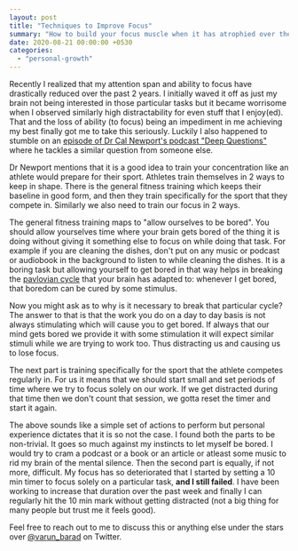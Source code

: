 ```yaml
---
layout: post
title: "Techniques to Improve Focus"
summary: "How to build your focus muscle when it has atrophied over the years"
date: 2020-08-21 00:00:00 +0530
categories:
  - "personal-growth"
---
```


Recently I realized that my attention span and ability to focus have drastically reduced over the past 2 years. I initially waved it off as just my brain not being interested in those particular tasks but it became worrisome when I observed similarly high distractability for even stuff that I enjoy(ed). That and the loss of ability (to focus) being an impediment in me achieving my best finally got me to take this seriously. Luckily I also happened to stumble on an [episode of Dr Cal Newport's podcast "Deep Questions"](https://www.buzzsprout.com/1121972/4005569-improving-concentration-influential-books-and-figuring-out-what-to-focus-on-deep-questions) where he tackles a similar question from someone else.

Dr Newport mentions that it is a good idea to train your concentration like an athlete would prepare for their sport. Athletes train themselves in 2 ways to keep in shape. There is the general fitness training which keeps their baseline in good form, and then they train specifically for the sport that they compete in. Similarly we also need to train our focus in 2 ways.

The general fitness training maps to "allow ourselves to be bored". You should allow yourselves time where your brain gets bored of the thing it is doing without giving it something else to focus on while doing that task. For example if you are cleaning the dishes, don't put on any music or podcast or audiobook in the background to listen to while cleaning the dishes. It is a boring task but allowing yourself to get bored in that way helps in breaking the [pavlovian cycle](https://en.wikipedia.org/wiki/Classical_conditioning) that your brain has adapted to: whenever I get bored, that boredom can be cured by some stimulus.

Now you might ask as to why is it necessary to break that particular cycle? The answer to that is that the work you do on a day to day basis is not always stimulating which will cause you to get bored. If always that our mind gets bored we provide it with some stimulation it will expect similar stimuli while we are trying to work too. Thus distracting us and causing us to lose focus.

The next part is training specifically for the sport that the athlete competes regularly in. For us it means that we should start small and set periods of time where we try to focus solely on our work. If we get distracted during that time then we don't count that session, we gotta reset the timer and start it again.

The above sounds like a simple set of actions to perform but personal experience dictates that it is so not the case. I found both the parts to be non-trivial. It goes so much against my instincts to let myself be bored. I would try to cram a podcast or a book or an article or atleast some music to rid my brain of the mental silence. Then the second part is equally, if not more, difficult. My focus has so deteriorated that I started by setting a 10 min timer to focus solely on a particular task, **and I still failed**. I have been working to increase that duration over the past week and finally I can regularly hit the 10 min mark without getting distracted (not a big thing for many people but trust me it feels good).

Feel free to reach out to me to discuss this or anything else under the stars over [@varun_barad](https://twitter.com/varun_barad) on Twitter.
